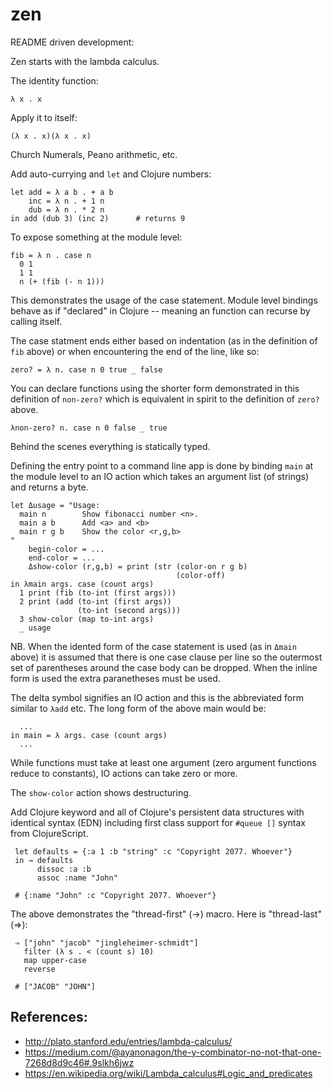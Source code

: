# zen

README driven development:

Zen starts with the lambda calculus.

The identity function:

    λ x . x

Apply it to itself:

    (λ x . x)(λ x . x)

Church Numerals, Peano arithmetic, etc.

Add auto-currying and `let` and Clojure numbers:

    let add = λ a b . + a b
        inc = λ n . + 1 n
        dub = λ n . * 2 n
    in add (dub 3) (inc 2)      # returns 9

To expose something at the module level:

    fib = λ n . case n
      0 1
      1 1
      n (+ (fib (- n 1)))

This demonstrates the usage of the case statement.  Module level bindings
behave as if "declared" in Clojure -- meaning an function can recurse by
calling itself.

The case statment ends either based on indentation (as in the definition of
`fib` above) or when encountering the end of the line, like so:

    zero? = λ n. case n 0 true _ false

You can declare functions using the shorter form demonstrated in this
definition of `non-zero?` which is equivalent in spirit to the definition of
`zero?` above.

    λnon-zero? n. case n 0 false _ true

Behind the scenes everything is statically typed.

Defining the entry point to a command line app is done by binding `main` at the
module level to an IO action which takes an argument list (of strings) and
returns a byte.

    let Δusage = "Usage:
      main n        Show fibonacci number <n>.
      main a b      Add <a> and <b>
      main r g b    Show the color <r,g,b>
    "
        begin-color = ...
        end-color = ...
        Δshow-color (r,g,b) = print (str (color-on r g b)
                                         (color-off)
    in λmain args. case (count args)
      1 print (fib (to-int (first args)))
      2 print (add (to-int (first args))
                   (to-int (second args)))
      3 show-color (map to-int args)
      _ usage

NB. When the idented form of the case statement is used (as in `Δmain` above)
it is assumed that there is one case clause per line so the outermost set of
parentheses around the case body can be dropped.  When the inline form is used
the extra paranetheses must be used.

The delta symbol signifies an IO action and this is the abbreviated form
similar to `λadd` etc.  The long form of the above main would be:

      ...
    in main = λ args. case (count args)
      ...

While functions must take at least one argument (zero argument functions reduce
to constants), IO actions can take zero or more.

The `show-color` action shows destructuring.

Add Clojure keyword and all of Clojure's persistent data structures with
identical syntax (EDN) including first class support for `#queue []` syntax
from ClojureScript.

     let defaults = {:a 1 :b "string" :c "Copyright 2077. Whoever"}
     in → defaults
          dissoc :a :b
          assoc :name "John"

     # {:name "John" :c "Copyright 2077. Whoever"}

The above demonstrates the "thread-first" (→) macro.  Here is "thread-last" (⇒):

     ⇒ ["john" "jacob" "jingleheimer-schmidt"]
       filter (λ s . < (count s) 10)
       map upper-case
       reverse

     # ["JACOB" "JOHN"]

## References:

- http://plato.stanford.edu/entries/lambda-calculus/
- https://medium.com/@ayanonagon/the-y-combinator-no-not-that-one-7268d8d9c46#.9slkh6jwz
- https://en.wikipedia.org/wiki/Lambda_calculus#Logic_and_predicates
